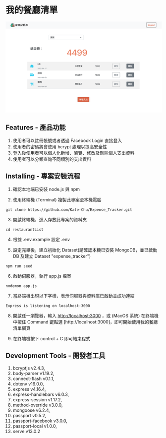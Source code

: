 # 我的餐廳清單

![image](https://github.com/Kate-Chu/Expense_Tracker/blob/main/public/img/intro.png)

## Features - 產品功能

1. 使用者可以註冊帳號或者透過 Facebook Login 直接登入
2. 使用者的密碼將會使用 bcrypt 處理以提高安全性
3. 登入後使用者可以個人化新增、瀏覽、修改及刪除個人支出資料
4. 使用者可以分類查詢不同類別的支出資料

## Installing - 專案安裝流程

1. 確認本地端已安裝 node.js 與 npm

2. 使用終端機 (Terminal) 複製此專案至本機電腦

```
git clone https://github.com/Kate-Chu/Expense_Tracker.git
```

3. 開啟終端機，進入存放此專案的資料夾

```
cd restaurantList
```

4. 根據 .env.example 設定 .env

5. 設定完畢後，建立初始化 Dataset(請確認本機已安裝 MongoDB，並已啟動 DB 及建立 Dataset "expense_tracker")

```
npm run seed
```

6. 啟動伺服器，執行 app.js 檔案

```
nodemon app.js
```

7. 當終端機出現以下字樣，表示伺服器與資料庫已啟動並成功連結

```
Express is listening on localhost:3000
```

8. 開啟任一瀏覽器，輸入 [http://localhost:3000](http://localhost:3000) ，或 (MacOS 系統) 在終端機中按住 Command 鍵點選 [http://localhost:3000]，即可開始使用我的餐廳清單網頁

9. 在終端機按下 control + C 即可結束程式

## Development Tools - 開發者工具

1. bcryptjs v2.4.3,
2. body-parser v1.19.2,
3. connect-flash v0.1.1,
4. dotenv v16.0.0,
5. express v4.16.4,
6. express-handlebars v6.0.3,
7. express-session v1.17.2,
8. method-override v3.0.0,
9. mongoose v6.2.4,
10. passport v0.5.2,
11. passport-facebook v3.0.0,
12. passport-local v1.0.0,
13. serve v13.0.2
